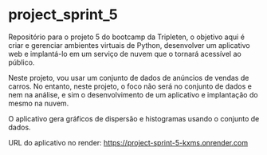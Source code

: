 # project_sprint_5
Repositório para o projeto 5 do bootcamp da Tripleten, o objetivo aqui é criar e gerenciar ambientes virtuais de Python, desenvolver um aplicativo web e implantá-lo em um serviço de nuvem que o tornará acessível ao público.

Neste projeto, vou usar um conjunto de dados de anúncios de vendas de carros. No entanto, neste projeto, o foco não será no conjunto de dados e nem na análise, e sim o desenvolvimento de um aplicativo e implantação do mesmo na nuvem.

O aplicativo gera gráficos de dispersão e histogramas usando o conjunto de dados.

URL do aplicativo no render: https://project-sprint-5-kxms.onrender.com